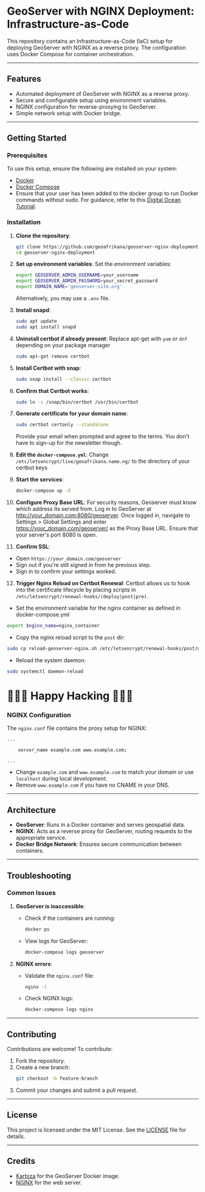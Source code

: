 # GeoServer with NGINX Deployment: Infrastructure-as-Code

This repository contains an Infrastructure-as-Code (IaC) setup for deploying GeoServer with NGINX as a reverse proxy. The configuration uses Docker Compose for container orchestration.

---

## Features
- Automated deployment of GeoServer with NGINX as a reverse proxy.
- Secure and configurable setup using environment variables.
- NGINX configuration for reverse-proxying to GeoServer.
- Simple network setup with Docker bridge.

---

## Getting Started

### Prerequisites
To use this setup, ensure the following are installed on your system:
- [Docker](https://www.docker.com/get-started)
- [Docker Compose](https://docs.docker.com/compose/install/)
- Ensure that your user has been added to the docker group to run Docker commands without sudo. For guidance, refer to this [Digital Ocean Tutorial](https://www.digitalocean.com/community/tutorials/how-to-install-and-use-docker-on-ubuntu-20-04#step-2-executing-the-docker-command-without-sudo-optional).

### Installation

1. **Clone the repository**:
   ```bash
   git clone https://github.com/geoafrikana/geoserver-nginx-deployment.git
   cd geoserver-nginx-deployment
   ```

2. **Set up environment variables**:
   Set the environment variables:
     ```bash
     export GEOSERVER_ADMIN_USERNAME=your_username
     export GEOSERVER_ADMIN_PASSWORD=your_secret_passowrd
     export DOMAIN_NAME='geoserver-site.org'
     ```
   Alternatively, you may use a `.env` file.
3. **Install snapd**:
   ```bash
   sudo apt update
   sudo apt install snapd
   ```

4. **Uninstall certbot if already present**:
   Replace apt-get with `yum` or `dnf` depending on your package manager
   ```bash
   sudo apt-get remove certbot
   ```
5. **Install Certbot with snap**:
   ```bash
   sudo snap install --classic certbot
   ```
6. **Confirm that Certbot works**:
   ```bash
   sudo ln -s /snap/bin/certbot /usr/bin/certbot
   ```
7. **Generate certificate for your domain name**:
   ```bash
   sudo certbot certonly --standalone
   ```
   Provide your email when prompted and agree to the terms. You don't have to sign-up for the newsletter though.
8. **Edit the `docker-compose.yml`**:
   Change `/etc/letsencrypt/live/geoafrikana.name.ng/` to the directory of your certbot keys


9. **Start the services**:
   ```bash
   docker-compose up -d
   ```

10. **Configure Proxy Base URL**:
   For security reasons, Geoserver must know which address its served from.
   Log in to GeoServer at http://your_domain.com:8080/geoserver. Once logged in, navigate to Settings > Global Settings and enter https://your_domain.com/geoserver/ as the Proxy Base URL.
   Ensure that your server's port 8080 is open.

11. **Confirm SSL**:
   - Open `https://your_domain.com/geoserver` 
   - Sign out if you're still signed in from he previous step.
   - Sign in to confirm your settings worked.

12. **Trigger Nginx Reload on Certbot Renewal**:
   Certbot allows us to hook into the certificate lifecycle by placing scripts in `/etc/letsencrypt/renewal-hooks/(deploy|post|pre)`.
   - Set the environment variable for the nginx container as defined in docker-compose.yml
   ```bash
   export $nginx_name=nginx_container
   ``` 
   - Copy the nginx reload script to the `post` dir:
   ```bash
   sudo cp reload-geoserver-nginx.sh /etc/letsencrypt/renewal-hooks/post/geoserver-nginx.sh
   ```
   - Reload the system daemon:
   ```bash
   sudo systemctl daemon-reload
   ```

# 🎉🎉🎉 Happy Hacking 🎉🎉🎉

### NGINX Configuration
The `nginx.conf` file contains the proxy setup for NGINX:
```nginx
...

    server_name example.com www.example.com;

...
```

- Change `example.com` and `www.example.com` to match your domain or use `localhost` during local development.
- Remove `www.example.com` if you have no CNAME in your DNS.

---

## Architecture
- **GeoServer**: Runs in a Docker container and serves geospatial data.
- **NGINX**: Acts as a reverse proxy for GeoServer, routing requests to the appropriate service.
- **Docker Bridge Network**: Ensures secure communication between containers.

---

## Troubleshooting

### Common Issues
1. **GeoServer is inaccessible**:
   - Check if the containers are running:
     ```bash
     docker ps
     ```
   - View logs for GeoServer:
     ```bash
     docker-compose logs geoserver
     ```

2. **NGINX errors**:
   - Validate the `nginx.conf` file:
     ```bash
     nginx -t
     ```
   - Check NGINX logs:
     ```bash
     docker-compose logs nginx
     ```

---

## Contributing
Contributions are welcome! To contribute:
1. Fork the repository.
2. Create a new branch:
   ```bash
   git checkout -b feature-branch
   ```
3. Commit your changes and submit a pull request.

---

## License
This project is licensed under the MIT License. See the [LICENSE](LICENSE) file for details.

---

## Credits
- [Kartoza](https://kartoza.com/) for the GeoServer Docker image.
- [NGINX](https://www.nginx.com/) for the web server.

